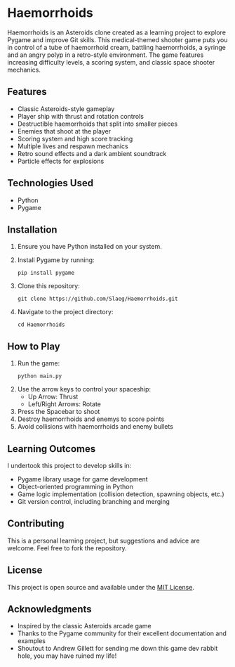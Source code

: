 # Haemorrhoids

Haemorrhoids is an Asteroids clone created as a learning project to explore Pygame and improve Git skills. This medical-themed shooter game puts you in control of a tube of haemorrhoid cream, battling haemorrhoids, a syringe and an angry polyp in a retro-style environment. The game features increasing difficulty levels, a scoring system, and classic space shooter mechanics.

## Features

- Classic Asteroids-style gameplay
- Player ship with thrust and rotation controls
- Destructible haemorrhoids that split into smaller pieces
- Enemies that shoot at the player
- Scoring system and high score tracking
- Multiple lives and respawn mechanics
- Retro sound effects and a dark ambient soundtrack
- Particle effects for explosions

## Technologies Used

- Python
- Pygame

## Installation

1. Ensure you have Python installed on your system.

2. Install Pygame by running:
   ```
   pip install pygame
   ```
3. Clone this repository:
   ```
   git clone https://github.com/Slaeg/Haemorrhoids.git
   ```
4. Navigate to the project directory:
   ```
   cd Haemorrhoids
   ```

## How to Play

1. Run the game:
   ```
   python main.py
   ```
2. Use the arrow keys to control your spaceship:
   - Up Arrow: Thrust
   - Left/Right Arrows: Rotate
3. Press the Spacebar to shoot
4. Destroy haemorrhoids and enemys to score points
5. Avoid collisions with haemorrhoids and enemy bullets

## Learning Outcomes

I undertook this project to develop skills in:

- Pygame library usage for game development
- Object-oriented programming in Python
- Game logic implementation (collision detection, spawning objects, etc.)
- Git version control, including branching and merging



## Contributing

This is a personal learning project, but suggestions and advice are welcome. Feel free to fork the repository.

## License

This project is open source and available under the [MIT License](LICENSE).

## Acknowledgments

- Inspired by the classic Asteroids arcade game
- Thanks to the Pygame community for their excellent documentation and examples
- Shoutout to Andrew Gillett for sending me down this game dev rabbit hole, you may have ruined my life!
